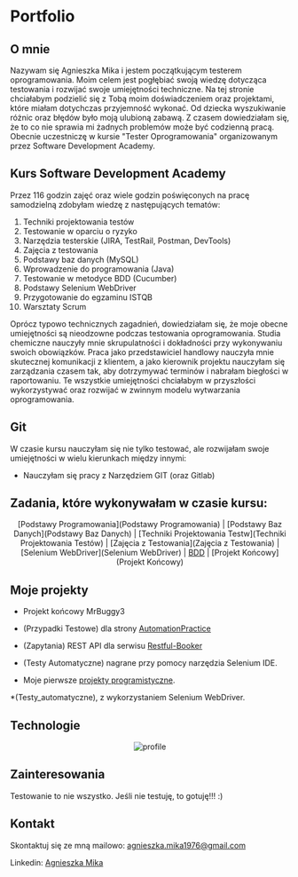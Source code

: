 # Portfolio

## O mnie
Nazywam się Agnieszka Mika i jestem początkującym testerem oprogramowania. Moim celem jest pogłębiać swoją wiedzę dotycząca testowania i rozwijać swoje umiejętności techniczne. Na tej stronie chciałabym podzielić się z Tobą moim doświadczeniem oraz projektami, które miałam dotychczas przyjemność wykonać. 
Od dziecka wyszukiwanie różnic oraz błędów było moją ulubioną zabawą. Z czasem dowiedziałam się, że to co nie sprawia mi żadnych problemów może być codzienną pracą. Obecnie uczestniczę w kursie "Tester Oprogramowania" organizowanym przez Software Development Academy. 

## Kurs Software Development Academy
Przez 116 godzin zajęć oraz wiele godzin poświęconych na pracę samodzielną zdobyłam wiedzę z następujących tematów:
1.	Techniki projektowania testów	
2.  Testowanie w oparciu o ryzyko	
3.	Narzędzia testerskie (JIRA, TestRail, Postman, DevTools)
4.	Zajęcia z testowania
5.	Podstawy baz danych (MySQL)
6.	Wprowadzenie do programowania (Java)
7.	Testowanie w metodyce BDD	(Cucumber)
8.	Podstawy Selenium WebDriver
9.	Przygotowanie do egzaminu ISTQB	
10.	Warsztaty Scrum
 
Oprócz typowo technicznych zagadnień, dowiedziałam się, że moje obecne umiejętności są nieodzowne podczas testowania oprogramowania. Studia chemiczne nauczyły mnie skrupulatności i dokładności przy wykonywaniu swoich obowiązków. Praca jako przedstawiciel handlowy nauczyła mnie skutecznej komunikacji z klientem, a jako kierownik projektu nauczyłam się zarządzania czasem tak, aby dotrzymywać terminów i nabrałam biegłości w raportowaniu. Te wszystkie umiejętności chciałabym w przyszłości wykorzystywać oraz rozwijać w zwinnym modelu wytwarzania oprogramowania.


## Git
W czasie kursu nauczyłam się nie tylko testować, ale rozwijałam swoje umiejętności w wielu kierunkach między innymi:

* Nauczyłam się pracy z Narzędziem GIT (oraz Gitlab)

## Zadania, które wykonywałam w czasie kursu:
<center>

[Podstawy Programowania](Podstawy Programowania) | [Podstawy Baz Danych](Podstawy Baz Danych) | [Techniki Projektowania Testw](Techniki Projektowania Testów) |
[Zajęcia z Testowania](Zajęcia z Testowania) | [Selenium WebDriver](Selenium WebDriver) | [BDD](BDD) |
[Projekt Końcowy](Projekt Końcowy)

</center>

## Moje projekty

* Projekt końcowy MrBuggy3 

* (Przypadki Testowe) dla strony [AutomationPractice](http://automationpractice.com/index.php)

* (Zapytania) REST API dla serwisu [Restful-Booker](https://restful-booker.herokuapp.com/)

* (Testy Automatyczne) nagrane przy pomocy narzędzia Selenium IDE.

* Moje pierwsze [projekty programistyczne](projekty_programistyczne).

*(Testy_automatyczne), z wykorzystaniem Selenium WebDriver.

## Technologie

<center>

![profile](img/technical_skills.png)

</center>

## Zainteresowania
Testowanie to nie wszystko. Jeśli nie testuję, to gotuję!!! :)

<center>



</center>

## Kontakt

Skontaktuj się ze mną mailowo: agnieszka.mika1976@gmail.com

Linkedin: [Agnieszka Mika](https://www.linkedin.com/in/agnieszka-mika-it/)

